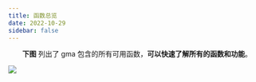 ```yaml
---
title: 函数总览
date: 2022-10-29
sidebar: false
---
```


**&emsp;&emsp;下图** 列出了 gma 包含的所有可用函数，**可以快速了解所有的函数和功能**。

![](/explore/filefunction.webp)

